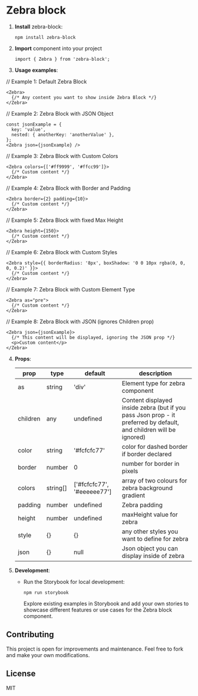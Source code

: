 # Zebra block

1. **Install** zebra-block:

    ```
    npm install zebra-block
    ```

2. **Import** component into your project

    ```
    import { Zebra } from 'zebra-block';
    ```

3. **Usage examples**:

// Example 1: Default Zebra Block
```
<Zebra>
  {/* Any content you want to show inside Zebra Block */}
</Zebra>
```
// Example 2: Zebra Block with JSON Object
```
const jsonExample = {
  key: 'value',
  nested: { anotherKey: 'anotherValue' },
};
<Zebra json={jsonExample} />
```
// Example 3: Zebra Block with Custom Colors

```
<Zebra colors={['#ff9999', '#ffcc99']}>
  {/* Custom content */}
</Zebra>
```
// Example 4: Zebra Block with Border and Padding
```
<Zebra border={2} padding={10}>
  {/* Custom content */}
</Zebra>
```
// Example 5: Zebra Block with fixed Max Height
```
<Zebra height={150}>
  {/* Custom content */}
</Zebra>
```
// Example 6: Zebra Block with Custom Styles
```
<Zebra style={{ borderRadius: '8px', boxShadow: '0 0 10px rgba(0, 0, 0, 0.2)' }}>
  {/* Custom content */}
</Zebra>
```
// Example 7: Zebra Block with Custom Element Type
```
<Zebra as="pre">
  {/* Custom content */}
</Zebra>
```
// Example 8: Zebra Block with JSON (ignores Children prop)
```
<Zebra json={jsonExample}>
  {/* This content will be displayed, ignoring the JSON prop */}
  <p>Custom content</p>
</Zebra>
```

4. **Props**:

    | prop     | type     | default                    | description                                                                                                                                                            |
    |----------|----------|----------------------------|------------------------------------------------------------------------------------------------------------------------------------------------------------------------|
    | as       | string   | 'div'                      | Element type for zebra component                                                                                                                                       |
    | children | any      | undefined                  | Content displayed inside zebra (but if you pass Json prop - it preferred by default, and children will be ignored)                                                    |
    | color    | string   | '#fcfcfc77'                | color for dashed border if border declared                                                                                                                             |
    | border   | number   | 0                          | number for border in pixels                                                                                                                                            |
    | colors   | string[] | ['#fcfcfc77', '#eeeeee77'] | array of two colours for zebra background gradient                                                                                                                     |
    | padding  | number   | undefined                  | Zebra padding                                                                                                                                                          |
    | height   | number   | undefined                  | maxHeight value for zebra                                                                                                                                              |
    | style    | {}       | {}                         | any other styles you want to define for zebra                                                                                                                          |
    | json     | {}       | null                       | Json object you can display inside of zebra                                                                                                                            |

5. **Development**:

   - Run the Storybook for local development:

     ```
     npm run storybook
     ```

     Explore existing examples in Storybook and add your own stories to showcase different features or use cases for the Zebra block component.

## Contributing

This project is open for improvements and maintenance. Feel free to fork and make your own modifications.

## License

MIT
